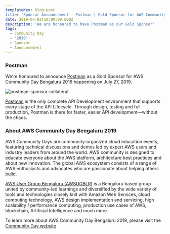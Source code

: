 ```yaml
---
templateKey: blog-post
title: 'Sponsor Announcement - Postman | Gold Sponsor for AWS Community Day 2019'
date: 2019-07-02T10:00:00.000Z
description: 'We are honoured to have Postman as our Gold Sponsor'
tags:
  - Community Day
  - '2019'
  - Sponsor
  - Announcement
---
```


### Postman 

We're honoured to announce [Postman](https://www.getpostman.com/) as a Gold Sponsor for AWS Community Day Bengaluru 2019 happening on July 27, 2019.

![postman-sponsor-collateral](/img/communityday2019/postman.png)

[Postman](https://www.getpostman.com/) is the only complete API Development environment that supports every stage of the API Lifecycle. Through design, testing and full production, Postman is there for faster, easier API development—without the chaos.

### About AWS Community Day Bengaluru 2019

AWS Community Days are community-organized cloud education events, featuring technical discussions and demos led by expert AWS users and industry leaders from around the world. AWS community is designed to educate everyone about the AWS platform, architecture best practices and about new innovation. The global AWS ecosystem consists of a range of AWS enthusiasts and advocates who are passionate about helping others build.

[AWS User Group Bengaluru (AWSUGBLR)](https://awsugblr.in) is a Bengaluru based group united by community-led learnings and diversified by the wide variety of tools and technologies closely knit with Amazon Web Services, cloud computing technology, AWS design implementation and servicing, high scalability / performance computing, production use cases of AWS, blockchain, Artificial Intelligence and much more. 

To learn more about AWS Community Day Bengaluru 2019, please visit the [Community Day website](https://communityday.awsugblr.in)

